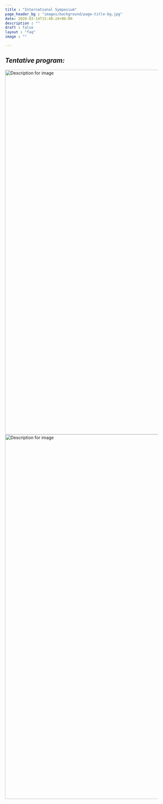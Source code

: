 ```yaml
---
title : "International Symposium"
page_header_bg : "images/background/page-title-bg.jpg"
date: 2020-03-14T15:40:24+06:00
description : ""
draft : false
layout : "faq"
image : ""

---
```


## _Tentative program:_ 


<img src="https://monosnap.com/image/RVmmymfn3WJri7LCUKLHOrtkyzE6fK.png" alt="Description for image" width="900" height="1200">
<img src="https://monosnap.com/image/CjPoFvfkzr7dV0EFzTK9miIxQyn39C.png" alt="Description for image" width="900" height="1200">